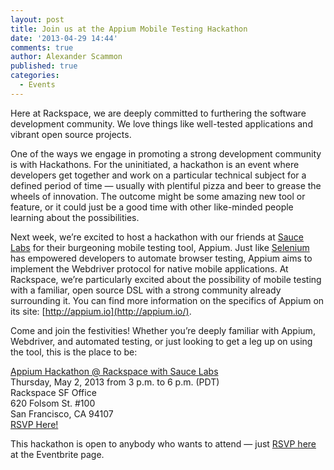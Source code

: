 ```yaml
---
layout: post
title: Join us at the Appium Mobile Testing Hackathon
date: '2013-04-29 14:44'
comments: true
author: Alexander Scammon
published: true
categories:
  - Events
---
```

Here at Rackspace, we are deeply committed to furthering the software development
community. We love things like well-tested applications and vibrant open source
projects.

One of the ways we engage in promoting a strong development community is with
Hackathons. For the uninitiated, a hackathon is an event where developers get
together and work on a particular technical subject for a defined period of time —
usually with plentiful pizza and beer to grease the wheels of innovation. The
outcome might be some amazing new tool or feature, or it could just be a good
time with other like-minded people learning about the possibilities.

<!-- more -->

Next week, we’re excited to host a hackathon with our friends at [Sauce Labs](https://saucelabs.com/)
for their burgeoning mobile testing tool, Appium. Just like [Selenium](http://docs.seleniumhq.org/)
has empowered developers to automate browser testing, Appium aims to implement
the Webdriver protocol for native mobile applications. At Rackspace, we’re
particularly excited about the possibility of mobile testing with a familiar,
open source DSL with a strong community already surrounding it. You can find
more information on the specifics of Appium on its site: [http://appium.io](http://appium.io/).

Come and join the festivities! Whether you’re deeply familiar with Appium,
Webdriver, and automated testing, or just looking to get a leg up on using the
tool, this is the place to be:

[Appium Hackathon @ Rackspace with Sauce Labs](http://appiumhackathon.eventbrite.com/)<br>
Thursday, May 2, 2013 from 3 p.m. to 6 p.m. (PDT)<br>
Rackspace SF Office<br>
620 Folsom St. #100<br>
San Francisco, CA 94107<br>
[RSVP Here!](http://appiumhackathon.eventbrite.com/)

This hackathon is open to anybody who wants to attend — just [RSVP here](http://appiumhackathon.eventbrite.com/)
at the Eventbrite page.
